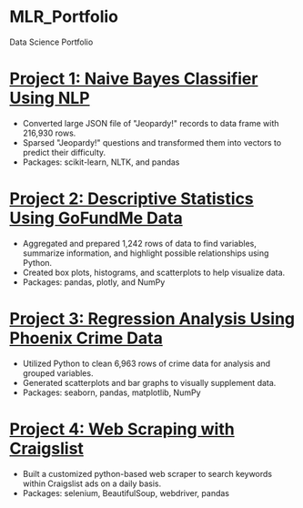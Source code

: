 # MLR_Portfolio
Data Science Portfolio

# [Project 1: Naive Bayes Classifier Using NLP](https://github.com/mrandolph95/STC510/blob/main/modulefive%20(2).ipynb)
* Converted large JSON file of "Jeopardy!" records to data frame with 216,930 rows.
* Sparsed "Jeopardy!" questions and transformed them into vectors to predict their difficulty.
* Packages: scikit-learn, NLTK, and pandas 


# [Project 2: Descriptive Statistics Using GoFundMe Data](https://github.com/mrandolph95/STC551/blob/main/STC551_Module_1%2C_desc_stats.ipynb)
* Aggregated and prepared 1,242 rows of data to find variables, summarize information, and highlight possible relationships using Python.
* Created box plots, histograms, and scatterplots to help visualize data.
* Packages: pandas, plotly, and NumPy

# [Project 3: Regression Analysis Using Phoenix Crime Data](https://github.com/mrandolph95/STC510/blob/main/Mod3.ipynb)
* Utilized Python to clean 6,963 rows of crime data for analysis and grouped variables.
* Generated scatterplots and bar graphs to visually supplement data.
* Packages: seaborn, pandas, matplotlib, NumPy

# [Project 4: Web Scraping with Craigslist](https://github.com/mrandolph95/STC510/blob/main/mod4.ipynb)
* Built a customized python-based web scraper to search keywords within Craigslist ads on a daily basis.
* Packages: selenium, BeautifulSoup, webdriver, pandas

